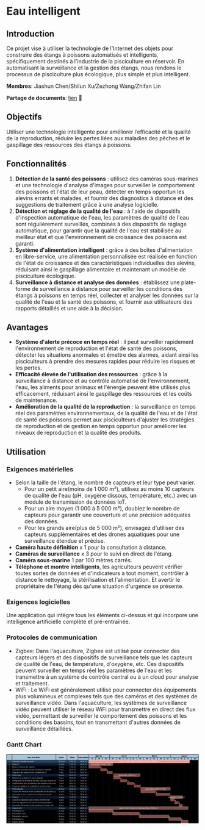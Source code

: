 # Eau intelligent

## Introduction

Ce projet vise à utiliser la technologie de l'Internet des objets pour construire des étangs à poissons automatisés et intelligents, spécifiquement destinés à l'industrie de la pisciculture en réservoir. En automatisant la surveillance et la gestion des étangs, nous rendons le processus de pisciculture plus écologique, plus simple et plus intelligent.

**Membres**: Jiashun Chen/Shilun Xu/Zezhong Wang/Zhifan Lin

**Partage de documents**: [lien](https://docs.google.com/document/d/1ZcildPnoJ99VDRN4thcEPjKXmgYHPFyIxWTUTX1hytU/edit) 🚀

## Objectifs

Utiliser une technologie intelligente pour améliorer l’efficacité et la qualité de la reproduction, réduire les pertes liées aux maladies des pêches et le gaspillage des ressources des étangs à poissons.

## Fonctionnalités

1. **Détection de la santé des poissons** : utilisez des caméras sous-marines et une technologie d'analyse d'images pour surveiller le comportement des poissons et l'état de leur peau, détecter en temps opportun les alevins errants et malades, et fournir des diagnostics à distance et des suggestions de traitement grâce à une analyse logicielle.
2. **Détection et réglage de la qualité de l'eau** : à l'aide de dispositifs d'inspection automatique de l'eau, les paramètres de qualité de l'eau sont régulièrement surveillés, combinés à des dispositifs de réglage automatique, pour garantir que la qualité de l'eau est stabilisée au meilleur état et que l'environnement de croissance des poissons est garanti.
3. **Système d'alimentation intelligent** : grâce à des boîtes d'alimentation en libre-service, une alimentation personnalisée est réalisée en fonction de l'état de croissance et des caractéristiques individuelles des alevins, réduisant ainsi le gaspillage alimentaire et maintenant un modèle de pisciculture écologique.
4. **Surveillance à distance et analyse des données** : établissez une plate-forme de surveillance à distance pour surveiller les conditions des étangs à poissons en temps réel, collecter et analyser les données sur la qualité de l'eau et la santé des poissons, et fournir aux utilisateurs des rapports détaillés et une aide à la décision.

## Avantages

- **Système d'alerte précoce en temps réel** : il peut surveiller rapidement l'environnement de reproduction et l'état de santé des poissons, détecter les situations anormales et émettre des alarmes, aidant ainsi les pisciculteurs à prendre des mesures rapides pour réduire les risques et les pertes.
- **Efficacité élevée de l'utilisation des ressources** : grâce à la surveillance à distance et au contrôle automatisé de l'environnement, l'eau, les aliments pour animaux et l'énergie peuvent être utilisés plus efficacement, réduisant ainsi le gaspillage des ressources et les coûts de maintenance.
- **Amélioration de la qualité de la reproduction** : la surveillance en temps réel des paramètres environnementaux, de la qualité de l'eau et de l'état de santé des poissons permet aux pisciculteurs d'ajuster les stratégies de reproduction et de gestion en temps opportun pour améliorer les niveaux de reproduction et la qualité des produits.

## Utilisation

### Exigences matérielles

- Selon la taille de l'étang, le nombre de capteurs et leur type peut varier.
  - Pour un petit aire(moins de 1 000 m²), utilisez au moins 10 capteurs de qualité de l'eau (pH, oxygène dissous, température, etc.) avec un module de transmission de données IoT.
  - Pour un aire moyen (1 000 à 5 000 m²), doublez le nombre de capteurs pour garantir une couverture et une précision adéquates des données.
  - Pour les grands aire(plus de 5 000 m²), envisagez d'utiliser des capteurs supplémentaires et des drones aquatiques pour une surveillance étendue et précise.
- **Caméra haute définition** x 1 pour la consultation à distance.
- **Caméras de surveillance** x 3 pour le suivi en direct de l'étang.
- **Caméra sous-marine** 1 par 100 mètres carrés.
- **Téléphone et montre intelligents**, les agriculteurs peuvent vérifier toutes sortes de données et d'indicateurs à tout moment, contrôler à distance le nettoyage, la stérilisation et l'alimentation. Et avertir le propriétaire de l'étang dès qu'une situation d'urgence se présente.

### Exigences logicielles

Une application qui intègre tous les éléments ci-dessus et qui incorpore une intelligence artificielle complète et pré-entraînée.

### Protocoles de communication

- Zigbee: Dans l'aquaculture, Zigbee est utilisé pour connecter des capteurs légers et des dispositifs de surveillance tels que les capteurs de qualité de l'eau, de température, d'oxygène, etc. Ces dispositifs peuvent surveiller en temps réel les paramètres de l'eau et les transmettre à un système de contrôle central ou à un cloud pour analyse et traitement.
- WiFi : Le WiFi est généralement utilisé pour connecter des équipements plus volumineux et complexes tels que des caméras et des systèmes de surveillance vidéo. Dans l'aquaculture, les systèmes de surveillance vidéo peuvent utiliser le réseau WiFi pour transmettre en direct des flux vidéo, permettant de surveiller le comportement des poissons et les conditions des bassins, tout en transmettant d'autres données de surveillance détaillées.

### Gantt Chart

![1710969403885](image/README/1710969403885.png)

